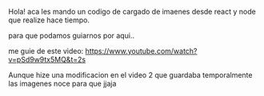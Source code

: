 Hola! aca les mando un codigo de cargado de imaenes desde react y node que realize hace tiempo.

para que podamos guiarnos por aqui..

me guie de este video: https://www.youtube.com/watch?v=pSd9w9tx5MQ&t=2s 

Aunque hize una modificacion en el video 2 que guardaba temporalmente las imagenes noce para que jjaja 
